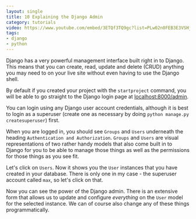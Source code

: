 ```yaml
---
layout: single
title: 10 Explaining the Django Admin
category: tutorials
video: https://www.youtube.com/embed/3ETQf3TQ9gc?list=PLw02n0FEB3E3VSHjyYMcFadtQORvl1Ssj
tags:
- django
- python
---
```


Django has a very powerful management interface built right in to Django. This means that you can create, read, update and delete (CRUD) anything you may need to on your live site without even having to use the Django shell.

By default if you created your project with the `startproject` command, you will be able to go straight to the Django login page at [localhost:8000/admin](http://localhost:8000).

You can login using any Django user account credentials, although it is best to login as a superuser (create one as necessary by doing `python manage.py createsuperuser`) first.

When you are logged in, you should see `Groups` and `Users` underneath the heading `Authentication and Authorization`. `Groups` and `Users` are visual representations of two rather handy models that also come built in to Django for you to be able to manage those things as well as the permissions for those things as you see fit.

Let's click on `Users`. Now it shows you the `User` instances that you have created in your database. There is only one in my case - the superuser account called `max`, so let's click on that.

Now you can see the power of the Django admin. There is an extensive form that allows us to update and configure _everything_ on the `User` model for the selected instance. We can of course also change any of these things programmatically.
